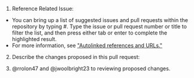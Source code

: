 1. Reference Related Issue:
 * You can bring up a list of suggested issues and pull requests within the repository by typing #. Type the issue or pull request number or title to filter the list, and then press either tab or enter to complete the highlighted result.
 * For more information, see ["Autolinked references and URLs."](https://docs.github.com/en/articles/autolinked-references-and-urls)

2. Describe the changes proposed in this pull request:

3. @rrolon47 and @jwoolbright23 to reviewing proposed changes.
